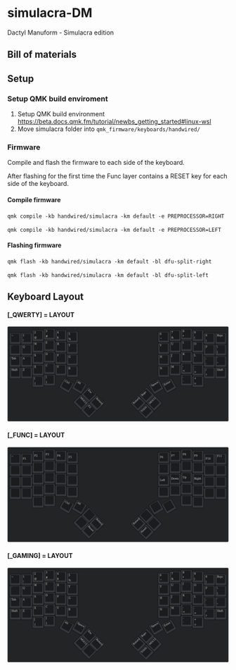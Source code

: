 # simulacra-DM
Dactyl Manuform - Simulacra edition


## Bill of materials

## Setup

### Setup QMK build enviroment
1. Setup QMK build environment https://beta.docs.qmk.fm/tutorial/newbs_getting_started#linux-wsl
2. Move simulacra folder into `qmk_firmware/keyboards/handwired/`

### Firmware
Compile and flash the firmware to each side of the keyboard.

After flashing for the first time the Func layer contains a RESET key for each side of the keyboard.
#### Compile firmware
`qmk compile -kb handwired/simulacra -km default -e PREPROCESSOR=RIGHT`

`qmk compile -kb handwired/simulacra -km default -e PREPROCESSOR=LEFT`

#### Flashing firmware
`qmk flash -kb handwired/simulacra -km default -bl dfu-split-right`

`qmk flash -kb handwired/simulacra -km default -bl dfu-split-left`

## Keyboard Layout
#### [_QWERTY] = LAYOUT
<img src="images/default-layout.png" width="850">

#### [_FUNC] = LAYOUT
<img src="images/func-layout.png" width="850">

#### [_GAMING] = LAYOUT
<img src="images/gaming-layout.png" width="850">
